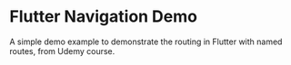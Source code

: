 # Flutter Navigation Demo

A simple demo example to demonstrate the routing in Flutter with named routes, from Udemy course.
